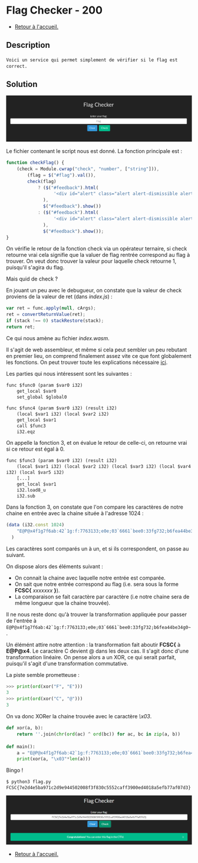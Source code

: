 # Flag Checker - 200

-   [Retour à l'accueil.](../../index.md)

## Description

`Voici un service qui permet simplement de vérifier si le flag est correct.`

## Solution

![flch1](../../Images/flag_checker_1.PNG)

Le fichier contenant le script nous est donné. La fonction principale est :

```js
function checkFlag() {
    (check = Module.cwrap("check", "number", ["string"])),
        (flag = $("#flag").val()),
        check(flag)
            ? ($("#feedback").html(
                  '<div id="alert" class="alert alert-dismissible alert-success"><button type="button" class="close" data-dismiss="alert">&times;</button><strong>Congratulations!</strong> You can enter this flag in the CTFd.</div>'
              ),
              $("#feedback").show())
            : ($("#feedback").html(
                  '<div id="alert" class="alert alert-dismissible alert-danger"><button type="button" class="close" data-dismiss="alert">&times;</button><strong>Incorrect!</strong> Please check your flag again.</div>'
              ),
              $("#feedback").show());
}
```

On vérifie le retour de la fonction check via un opérateur ternaire, si check retourne vrai cela signifie que la valuer de flag rentrée correspond au flag à trouver. On veut donc trouver la valeur pour laquelle check retourne 1, puisqu'il s'agira du flag.

Mais quid de check ?

En jouant un peu avec le debugueur, on constate que la valeur de check proviens de la valeur de ret (dans _index.js_) :

```js
var ret = func.apply(null, cArgs);
ret = convertReturnValue(ret);
if (stack !== 0) stackRestore(stack);
return ret;
```

Ce qui nous amène au fichier _index.wasm_.

Il s'agit de web assembleur, et même si cela peut sembler un peu rebutant en premier lieu, on comprend finalement assez vite ce que font globalement les fonctions. On peut trouver toute les explications nécessaire [ici](https://github.com/sunfishcode/wasm-reference-manual/blob/master/WebAssembly.md#accessed-bytes).

Les parties qui nous intéressent sont les suivantes :

```
func $func0 (param $var0 i32)
    get_local $var0
    set_global $global0
```

```
func $func4 (param $var0 i32) (result i32)
    (local $var1 i32) (local $var2 i32)
    get_local $var1
    call $func3
    i32.eqz
```

On appelle la fonction 3, et on évalue le retour de celle-ci, on retourne vrai si ce retour est égal à 0.

```
func $func3 (param $var0 i32) (result i32)
    (local $var1 i32) (local $var2 i32) (local $var3 i32) (local $var4 i32) (local $var5 i32)
    [...]
    get_local $var1
    i32.load8_u
    i32.sub
```

Dans la fonction 3, on constate que l'on compare les caractères de notre chaine en entrée avec la chaine située à l'adresse 1024 :

```js
(data (i32.const 1024)
    "E@P@x4f1g7f6ab:42`1g:f:7763133;e0e;03`6661`bee0:33fg732;b6fea44be34g0~"
  )
```

Les caractères sont comparés un à un, et si ils correspondent, on passe au suivant.

On dispose alors des éléments suivant :

-   On connait la chaine avec laquelle notre entrée est comparée.
-   On sait que notre entrée correspond au flag (i.e. sera sous la forme **FCSC{** _xxxxxxx_ **}**).
-   La comparaison se fait caractère par caractère (i.e notre chaine sera de même longueur que la chaine trouvée).

Il ne nous reste donc qu'à trouver la transformation appliquée pour passer de l'entrée à `` E@P@x4f1g7f6ab:42`1g:f:7763133;e0e;03`6661`bee0:33fg732;b6fea44be34g0~ ``.

Un élémént attire notre attention : la transformation fait aboutir **FCSC{** à **E@P@x4**. Le caractère C devient @ dans les deux cas. Il s'agit donc d'une transformation linéaire.
On pense alors a un XOR, ce qui serait parfait, puisqu'il s'agit d'une transformation commutative.

La piste semble prometteuse :

```python
>>> print(ord(xor("F", "E")))
3
>>> print(ord(xor("C", "@")))
3
```

On va donc XORer la chaine trouvée avec le caractère _\x03_.

```python
def xor(a, b):
    return ''.join(chr(ord(ac) ^ ord(bc)) for ac, bc in zip(a, b))

def main():
    a = "E@P@x4f1g7f6ab:42`1g:f:7763133;e0e;03`6661`bee0:33fg732;b6fea44be34g0~"
    print(xor(a, "\x03"*len(a)))
```

Bingo !

```
$ python3 flag.py
FCSC{7e2d4e5ba971c2d9e944502008f3f830c5552caff3900ed4018a5efb77af07d3}
```

![flch2](../../Images/flag_checker_2.PNG)

-   [Retour à l'accueil.](../../index.md)
